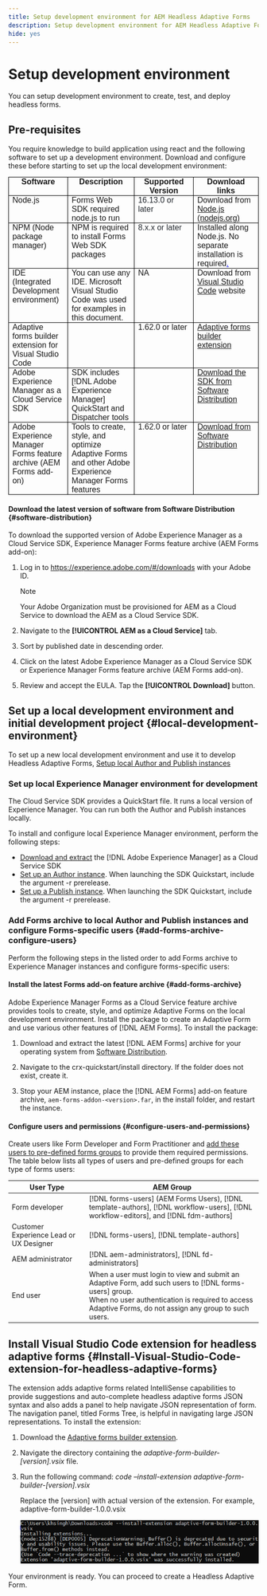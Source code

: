 ```yaml
---
title: Setup development environment for AEM Headless Adaptive Forms
description: Setup development environment for AEM Headless Adaptive Forms
hide: yes
---
```


# Setup development environment

You can setup development environment to create, test, and deploy headless forms. <!-- After a Headless Adaptive Form or related assets are ready on the local development environment, you can deploy the Headless Adaptive Form application to your publishing environment. -->

## Pre-requisites

You require knowledge to build application using react and the following software to set up a development environment. Download and configure these before starting to set up the local development environment:

<table>
    <tbody>
        <tr>
            <td style="width: 99.3pt;border: 1pt solid windowtext;padding: 0in 5.4pt;vertical-align: top;">
                <p style='margin:0in;font-size:16px;font-family:"Adobe Clean",sans-serif;text-align:center;'><strong>Software</strong></p>
            </td>
            <td style="width: 156.05pt;border-color: windowtext windowtext windowtext currentcolor;border-style: solid solid solid none;border-width: 1pt 1pt 1pt medium;border-image: none 100% / 1 / 0 stretch;padding: 0in 5.4pt;vertical-align: top;">
                <p style='margin:0in;font-size:16px;font-family:"Adobe Clean",sans-serif;text-align:center;'><strong>Description</strong></p>
            </td>
            <td style="width: 131.35pt;border-color: windowtext windowtext windowtext currentcolor;border-style: solid solid solid none;border-width: 1pt 1pt 1pt medium;border-image: none 100% / 1 / 0 stretch;padding: 0in 5.4pt;vertical-align: top;">
                <p style='margin:0in;font-size:16px;font-family:"Adobe Clean",sans-serif;text-align:center;'><strong>Supported Version</strong></p>
            </td>
            <td style="width: 152.8pt;border-color: windowtext windowtext windowtext currentcolor;border-style: solid solid solid none;border-width: 1pt 1pt 1pt medium;border-image: none 100% / 1 / 0 stretch;padding: 0in 5.4pt;vertical-align: top;">
                <p style='margin:0in;font-size:16px;font-family:"Adobe Clean",sans-serif;text-align:center;'><strong>Download links</strong></p>
            </td>
        </tr>
        <tr>
            <td style="width: 99.3pt;border-color: currentcolor windowtext windowtext;border-style: none solid solid;border-width: medium 1pt 1pt;border-image: none 100% / 1 / 0 stretch;padding: 0in 5.4pt;vertical-align: top;">
                <p style='margin:0in;font-size:16px;font-family:"Adobe Clean",sans-serif;'>Node.js</p>
            </td>
            <td style="width: 156.05pt;border-color: currentcolor windowtext windowtext currentcolor;border-style: none solid solid none;border-width: medium 1pt 1pt medium;padding: 0in 5.4pt;vertical-align: top;">
                <p style='margin:0in;font-size:16px;font-family:"Adobe Clean",sans-serif;'>Forms Web SDK required node.js to run</p>
            </td>
            <td style="width: 131.35pt;border-color: currentcolor windowtext windowtext currentcolor;border-style: none solid solid none;border-width: medium 1pt 1pt medium;padding: 0in 5.4pt;vertical-align: top;">
                <p style='margin:0in;font-size:16px;font-family:"Adobe Clean",sans-serif;'><span style="color:#24292F;background:white;">16.13.0 or later</span></p>
            </td>
            <td style="width: 152.8pt;border-color: currentcolor windowtext windowtext currentcolor;border-style: none solid solid none;border-width: medium 1pt 1pt medium;padding: 0in 5.4pt;vertical-align: top;">
                <p style='margin:0in;font-size:16px;font-family:"Adobe Clean",sans-serif;'>Download from <a href="https://nodejs.org/en/">Node.js (nodejs.org)</a></p>
            </td>
        </tr>
        <tr>
            <td style="width: 99.3pt;border-color: currentcolor windowtext windowtext;border-style: none solid solid;border-width: medium 1pt 1pt;border-image: none 100% / 1 / 0 stretch;padding: 0in 5.4pt;vertical-align: top;">
                <p style='margin:0in;font-size:16px;font-family:"Adobe Clean",sans-serif;'>NPM (Node package manager)</p>
            </td>
            <td style="width: 156.05pt;border-color: currentcolor windowtext windowtext currentcolor;border-style: none solid solid none;border-width: medium 1pt 1pt medium;padding: 0in 5.4pt;vertical-align: top;">
                <p style='margin:0in;font-size:16px;font-family:"Adobe Clean",sans-serif;'>NPM is required to install Forms Web SDK packages</p>
            </td>
            <td style="width: 131.35pt;border-color: currentcolor windowtext windowtext currentcolor;border-style: none solid solid none;border-width: medium 1pt 1pt medium;padding: 0in 5.4pt;vertical-align: top;">
                <p style='margin:0in;font-size:16px;font-family:"Adobe Clean",sans-serif;'><span style="color:#24292F;background:white;">8.x.x or later</span></p>
            </td>
            <td style="width: 152.8pt;border-color: currentcolor windowtext windowtext currentcolor;border-style: none solid solid none;border-width: medium 1pt 1pt medium;padding: 0in 5.4pt;vertical-align: top;">
                <p style='margin:0in;font-size:16px;font-family:"Adobe Clean",sans-serif;'>Installed along Node.js. No separate installation is required<span style="color:blue;text-decoration:underline;">.</span></p>
            </td>
        </tr>
        <tr>
            <td style="width: 99.3pt;border-color: currentcolor windowtext windowtext;border-style: none solid solid;border-width: medium 1pt 1pt;border-image: none 100% / 1 / 0 stretch;padding: 0in 5.4pt;vertical-align: top;">
                <p style='margin:0in;font-size:16px;font-family:"Adobe Clean",sans-serif;'>IDE (Integrated Development environment)</p>
            </td>
            <td style="width: 156.05pt;border-color: currentcolor windowtext windowtext currentcolor;border-style: none solid solid none;border-width: medium 1pt 1pt medium;padding: 0in 5.4pt;vertical-align: top;">
                <p style='margin:0in;font-size:16px;font-family:"Adobe Clean",sans-serif;'>You can use any IDE. Microsoft Visual Studio Code was used for examples in this document.</p>
            </td>
            <td style="width: 131.35pt;border-color: currentcolor windowtext windowtext currentcolor;border-style: none solid solid none;border-width: medium 1pt 1pt medium;padding: 0in 5.4pt;vertical-align: top;">
                <p style='margin:0in;font-size:16px;font-family:"Adobe Clean",sans-serif;'>NA</p>
            </td>
            <td style="width: 152.8pt;border-color: currentcolor windowtext windowtext currentcolor;border-style: none solid solid none;border-width: medium 1pt 1pt medium;padding: 0in 5.4pt;vertical-align: top;">
                <p style='margin:0in;font-size:16px;font-family:"Adobe Clean",sans-serif;'>Download from <a href="https://code.visualstudio.com/">Visual Studio Code</a> website</p>
            </td>
        </tr>
        <tr>
            <td style="width: 99.3pt;border-color: currentcolor windowtext windowtext;border-style: none solid solid;border-width: medium 1pt 1pt;border-image: none 100% / 1 / 0 stretch;padding: 0in 5.4pt;vertical-align: top;">
                <p style='margin:0in;font-size:16px;font-family:"Adobe Clean",sans-serif;'>Adaptive forms builder extension for Visual Studio Code</p>
            </td>
            <td style="width: 156.05pt;border-color: currentcolor windowtext windowtext currentcolor;border-style: none solid solid none;border-width: medium 1pt 1pt medium;padding: 0in 5.4pt;vertical-align: top;">
                <p style='margin:0in;font-size:16px;font-family:"Adobe Clean",sans-serif;'>&nbsp;</p>
            </td>
            <td style="width: 131.35pt;border-color: currentcolor windowtext windowtext currentcolor;border-style: none solid solid none;border-width: medium 1pt 1pt medium;padding: 0in 5.4pt;vertical-align: top;">
                <p style='margin:0in;font-size:16px;font-family:"Adobe Clean",sans-serif;'>1.62.0 or later</p>
            </td>
            <td style="width: 152.8pt;border-color: currentcolor windowtext windowtext currentcolor;border-style: none solid solid none;border-width: medium 1pt 1pt medium;padding: 0in 5.4pt;vertical-align: top;">
                <p style='margin:0in;font-size:16px;font-family:"Adobe Clean",sans-serif;'><a href="/help/assets/adaptive-form-builder-0.11.0.vsix">Adaptive forms builder extension</a></p>
            </td>
        </tr>
                <tr>
            <td style="width: 99.3pt;border-color: currentcolor windowtext windowtext;border-style: none solid solid;border-width: medium 1pt 1pt;border-image: none 100% / 1 / 0 stretch;padding: 0in 5.4pt;vertical-align: top;">
                <p style='margin:0in;font-size:16px;font-family:"Adobe Clean",sans-serif;'>Adobe Experience Manager as a Cloud Service SDK</p>
            </td>
            <td style="width: 156.05pt;border-color: currentcolor windowtext windowtext currentcolor;border-style: none solid solid none;border-width: medium 1pt 1pt medium;padding: 0in 5.4pt;vertical-align: top;">
                <p style='margin:0in;font-size:16px;font-family:"Adobe Clean",sans-serif;'>SDK includes [!DNL Adobe Experience Manager] QuickStart and Dispatcher tools</p>
            </td>
            <td style="width: 131.35pt;border-color: currentcolor windowtext windowtext currentcolor;border-style: none solid solid none;border-width: medium 1pt 1pt medium;padding: 0in 5.4pt;vertical-align: top;">
                <p style='margin:0in;font-size:16px;font-family:"Adobe Clean",sans-serif;'></p>
            </td>
            <td style="width: 152.8pt;border-color: currentcolor windowtext windowtext currentcolor;border-style: none solid solid none;border-width: medium 1pt 1pt medium;padding: 0in 5.4pt;vertical-align: top;">
                <p style='margin:0in;font-size:16px;font-family:"Adobe Clean",sans-serif;'><a href="#software-distribution">Download the SDK from Software Distribution</a></p>
            </td>
        </tr>
        <tr>
            <td style="width: 99.3pt;border-color: currentcolor windowtext windowtext;border-style: none solid solid;border-width: medium 1pt 1pt;border-image: none 100% / 1 / 0 stretch;padding: 0in 5.4pt;vertical-align: top;">
                <p style='margin:0in;font-size:16px;font-family:"Adobe Clean",sans-serif;'>Adobe Experience Manager Forms feature archive (AEM Forms add-on)</p>
            </td>
            <td style="width: 156.05pt;border-color: currentcolor windowtext windowtext currentcolor;border-style: none solid solid none;border-width: medium 1pt 1pt medium;padding: 0in 5.4pt;vertical-align: top;">
                <p style='margin:0in;font-size:16px;font-family:"Adobe Clean",sans-serif;'>Tools to create, style, and optimize Adaptive Forms and other Adobe Experience Manager Forms features</p>
            </td>
            <td style="width: 131.35pt;border-color: currentcolor windowtext windowtext currentcolor;border-style: none solid solid none;border-width: medium 1pt 1pt medium;padding: 0in 5.4pt;vertical-align: top;">
                <p style='margin:0in;font-size:16px;font-family:"Adobe Clean",sans-serif;'>1.62.0 or later</p>
            </td>
            <td style="width: 152.8pt;border-color: currentcolor windowtext windowtext currentcolor;border-style: none solid solid none;border-width: medium 1pt 1pt medium;padding: 0in 5.4pt;vertical-align: top;">
                <p style='margin:0in;font-size:16px;font-family:"Adobe Clean",sans-serif;'><a href="#software-distribution">Download from Software Distribution</a></p>
            </td>
        </tr>
    </tbody>
</table>

#### Download the latest version of software from Software Distribution {#software-distribution}

To download the supported version of Adobe Experience Manager as a Cloud Service SDK, Experience Manager Forms feature archive (AEM Forms add-on):

1. Log in to <https://experience.adobe.com/#/downloads> with your Adobe ID.

    >[!NOTE]
    >
    > Your Adobe Organization must be provisioned for AEM as a Cloud Service to download the AEM as a Cloud Service SDK.

1. Navigate to the **[!UICONTROL AEM as a Cloud Service]** tab.
1. Sort by published date in descending order.
1. Click on the latest Adobe Experience Manager as a Cloud Service SDK or Experience Manager Forms feature archive (AEM Forms add-on).
1. Review and accept the EULA. Tap the **[!UICONTROL Download]** button.

## Set up a local development environment and initial development project {#local-development-environment}

To set up a new local development environment and use it to develop Headless Adaptive Forms, [Setup local Author and Publish instances](#set-up-local-experience-manager-environment-for-development)

### Set up local Experience Manager environment for development

The Cloud Service SDK provides a QuickStart file. It runs a local version of Experience Manager. You can run both the Author and Publish instances locally.

<!-- While the QuickStart provides a local development experience, it does not have all features available in [!DNL Adobe Experience Manager] as a Cloud Service. So, always test your features and code with [!DNL Adobe Experience Manager] as a Cloud Service development environment before moving the features to stage or production. -->

To install and configure local Experience Manager environment, perform the following steps:

* [Download and extract](https://experience.adobe.com/#/downloads/content/software-distribution/en/aemcloud.html) the [!DNL Adobe Experience Manager] as a Cloud Service SDK
* [Set up an Author instance](https://experienceleague.adobe.com/docs/experience-manager-learn/cloud-service/local-development-environment-set-up/aem-runtime.html?lang=en#set-up-local-aem-author-service).  When launching the SDK Quickstart, include the argument -r prerelease.
* [Set up a Publish instance](https://experienceleague.adobe.com/docs/experience-manager-learn/cloud-service/local-development-environment-set-up/aem-runtime.html?lang=en#set-up-local-aem-publish-service). When launching the SDK Quickstart, include the argument -r prerelease.


### Add Forms archive to local Author and Publish instances and configure Forms-specific users {#add-forms-archive-configure-users}

Perform the following steps in the listed order to add Forms archive to Experience Manager instances and configure forms-specific users:

#### Install the latest Forms add-on feature archive {#add-forms-archive}

Adobe Experience Manager Forms as a Cloud Service feature archive provides tools to create, style, and optimize Adaptive Forms on the local development environment. Install the package to create an Adaptive Form and use various other features of [!DNL AEM Forms]. To install the package:

1. Download and extract the latest [!DNL AEM Forms] archive for your operating system from [Software Distribution](https://experience.adobe.com/#/downloads/content/software-distribution/en/aemcloud.html).

1. Navigate to the crx-quickstart/install directory. If the folder does not exist, create it.

1. Stop your  AEM instance, place the [!DNL AEM Forms] add-on feature archive, `aem-forms-addon-<version>.far`,  in the install folder, and restart the instance.

#### Configure users and permissions {#configure-users-and-permissions}

Create users like Form Developer and Form Practitioner and [add these users to pre-defined forms groups](https://experienceleague.adobe.com/docs/experience-manager-learn/cloud-service/accessing/aem-users-groups-and-permissions.html?lang=en#accessing) to provide them required permissions. The table below lists all types of users and pre-defined groups for each type of forms users:
  
| User Type | AEM Group |
|---|---|
| Form developer | [!DNL forms-users] (AEM Forms Users), [!DNL template-authors], [!DNL workflow-users], [!DNL workflow-editors], and [!DNL fdm-authors]  |
| Customer Experience Lead or UX Designer| [!DNL forms-users], [!DNL template-authors]|
| AEM administrator | [!DNL aem-administrators], [!DNL fd-administrators] |
| End user| When a user must login to view and submit an Adaptive Form, add such users to [!DNL forms-users] group. </br> When no user authentication is required to access Adaptive Forms, do not assign any group to such users.|

## Install Visual Studio Code extension for headless adaptive forms {#Install-Visual-Studio-Code-extension-for-headless-adaptive-forms}

The extension adds adaptive forms related IntelliSense capabilities to provide suggestions and auto-complete headless adaptive forms JSON syntax and also adds a panel to help navigate JSON representation of form. The navigation panel, titled Forms Tree, is helpful in navigating large JSON representations. To install the extension:

1. Download the [Adaptive forms builder extension](/help/assets/adaptive-form-builder-0.11.0.vsix).

1. Navigate the directory containing the *adaptive-form-builder-[version].vsix* file.

1. Run the following command:
*code –install-extension adaptive-form-builder-[version].vsix*

    Replace the [version] with actual version of the extension. For example, adaptive-form-builder-1.0.0.vsix

    ![Installing extension](/help/assets/install-extension.png)
<!-- ## Create and setup a react app

Adaptive forms renderer component is a react based component. It requires a react app to run and render a headless adaptive form. To create and setup react app:

1. Open terminal in Visual Studio code and run the following command to create a react app and installs all related dependencies:

    ```shell
    npx create-react-app [react-app-name] --scripts-version 4.0.3 --template typescript
    ```

    Where [react-app-name] represents name of the project, script version is 4.0.3, and template of type typescript. For example, the following command creates a react app named *headless-forms-demo*.

    ```shell
    npx create-react-app headless-forms-demo --scripts-version 4.0.3 --template typescript
    ```

    It may take some time to create the react app and install all the dependencies. The command creates an empty react app with latest version of react and react-dom dependencies. It does not have any artifacts related to adaptive forms renderer component.

1. Adaptive forms renderer component is based on react spectrum and requires react 16.0.0 and react-dom 16.0.0. To install react 16.0.0 and related dependencies:
    1. Open the Visual Studio code terminal Window or command prompt.
    1. Navigate to the directory of react project.  
    1. Run the following command:

        ```shell
        npm install --save react@16.0.0 react-dom@16.14.0 -force
        ```

1. Run the following command to install adaptive forms renderer component related dependencies:

    ```shell
    npm i --save @aemforms/forms-super-component @aemforms/forms-react-core-components @aemforms/forms-super-component @adobe/react-spectrum @react/react-spectrum
    ```


<!-- 1. Install dependencies for adaptive forms renderer component. Packages for these dependencies are available in Adobe Artifactory. To authenticate with Adobe Artifactory and install dependencies for adaptive forms renderer component:

    1. Create environment variables ARTIFACTORY_USER and ARTIFACTORY_API_TOKEN. The ARTIFACTORY_USER stores Adobe LDAP username and ARTIFACTORY_API_TOKEN stores your [Adobe Artifactory token](https://wiki.corp.adobe.com/display/Artifactory/API+Keys)

    1. Run the following command to set NPM_TOKEN and NPM_EMAIL tokens:

        ```shell

        auth=$(curl -s -u${ARTIFACTORY_USER}:${ARTIFACTORY_API_TOKEN} https://artifactory.corp.adobe.com/artifactory/api/npm/auth)
        export NPM_TOKEN=$(echo "${auth}" | grep "_auth" | awk -F " " '{ print $3 }')
        export NPM_EMAIL=$(echo "${auth}" | grep "email" | awk -F " " '{ print $3 }')
        ```

        These tokens are required to communicated with Adobe Artifactory.

    1. Create a .npmrc file in the react project.

        ![.npmrc file](/help/assets/npmrc.png)

    1. Add the following code to the file:

        ```shell
        @aemforms:registry=https://artifactory.corp.adobe.com/artifactory/api/npm/npm-aem-release/
        @react:registry=https://artifactory.corp.adobe.com/artifactory/api/npm/npm-react-release/
        @quarry:registry=https://artifactory.corp.adobe.com/artifactory/api/npm/npm-adobe-release-local/
        //artifactory.corp.adobe.com/artifactory/api/npm/npm-adobe-release-loca/:_auth=${NPM_TOKEN}
        //artifactory.corp.adobe.com/artifactory/api/npm/npm-aem-release/:_auth=${NPM_TOKEN}
        //artifactory.corp.adobe.com/artifactory/api/npm/npm-react-release/:_auth=${NPM_TOKEN}
        _auth=${NPM_TOKEN}
        email=${NPM_EMAIL}
        always-auth=true
        ```

        It defines the antifactory repositories to use for Headless Adaptive Forms, react, and quarry related scope.
    1. Run the following command to install adaptive forms renderer component related dependencies:

    ```shell
    npm i --save @aemforms/crispr-react-bindings @aemforms/crispr-react-core-components @adobe/react-spectrum @react/react-spectrum
    ``` 
--> 
 Your environment is ready. You can proceed to create a Headless Adaptive Form.
